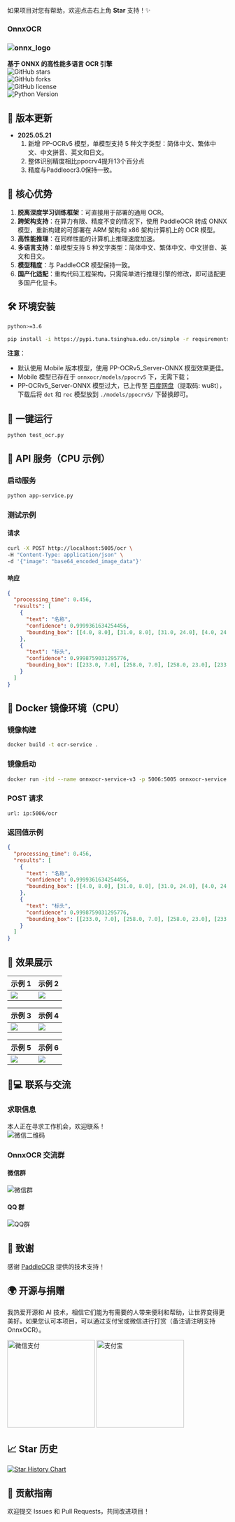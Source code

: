 如果项目对您有帮助，欢迎点击右上角 **Star** 支持！✨  
### **OnnxOCR**  
### ![onnx_logo](onnxocr/test_images/onnxocr_logo.png)  

**基于 ONNX 的高性能多语言 OCR 引擎**  
![GitHub stars](https://img.shields.io/github/stars/jingsongliujing/OnnxOCR?style=social)  
![GitHub forks](https://img.shields.io/github/forks/jingsongliujing/OnnxOCR?style=social)  
![GitHub license](https://img.shields.io/github/license/jingsongliujing/OnnxOCR)  
![Python Version](https://img.shields.io/badge/python-≥3.6-blue.svg)  


## 🚀 版本更新  
- **2025.05.21**  
  1. 新增 PP-OCRv5 模型，单模型支持 5 种文字类型：简体中文、繁体中文、中文拼音、英文和日文。  
  2. 整体识别精度相比ppocrv4提升13个百分点
  3. 精度与Paddleocr3.0保持一致。


## 🌟 核心优势  
1. **脱离深度学习训练框架**：可直接用于部署的通用 OCR。  
2. **跨架构支持**：在算力有限、精度不变的情况下，使用 PaddleOCR 转成 ONNX 模型，重新构建的可部署在 ARM 架构和 x86 架构计算机上的 OCR 模型。  
3. **高性能推理**：在同样性能的计算机上推理速度加速。  
4. **多语言支持**：单模型支持 5 种文字类型：简体中文、繁体中文、中文拼音、英文和日文。  
5. **模型精度**：与 PaddleOCR 模型保持一致。
6. **国产化适配**：重构代码工程架构，只需简单进行推理引擎的修改，即可适配更多国产化显卡。



## 🛠️ 环境安装  
```bash  
python>=3.6  

pip install -i https://pypi.tuna.tsinghua.edu.cn/simple -r requirements.txt  
```  

**注意**：  
- 默认使用 Mobile 版本模型，使用 PP-OCRv5_Server-ONNX 模型效果更佳。  
- Mobile 模型已存在于 `onnxocr/models/ppocrv5` 下，无需下载；  
- PP-OCRv5_Server-ONNX 模型过大，已上传至 [百度网盘](https://pan.baidu.com/s/1hpENH_SkLDdwXkmlsX0GUQ?pwd=wu8t)（提取码: wu8t），下载后将 `det` 和 `rec` 模型放到 `./models/ppocrv5/` 下替换即可。  


## 🚀 一键运行  
```bash  
python test_ocr.py  
```  


## 📡 API 服务（CPU 示例）  
### 启动服务  
```bash  
python app-service.py  
```  

### 测试示例  
#### 请求  
```bash  
curl -X POST http://localhost:5005/ocr \  
-H "Content-Type: application/json" \  
-d '{"image": "base64_encoded_image_data"}'  
```  

#### 响应  
```json  
{  
  "processing_time": 0.456,  
  "results": [  
    {  
      "text": "名称",  
      "confidence": 0.9999361634254456,  
      "bounding_box": [[4.0, 8.0], [31.0, 8.0], [31.0, 24.0], [4.0, 24.0]]  
    },  
    {  
      "text": "标头",  
      "confidence": 0.9998759031295776,  
      "bounding_box": [[233.0, 7.0], [258.0, 7.0], [258.0, 23.0], [233.0, 23.0]]  
    }  
  ]  
}  
```  


## 🐳 Docker 镜像环境（CPU）  
### 镜像构建  
```bash  
docker build -t ocr-service .  
```  

### 镜像启动  
```bash  
docker run -itd --name onnxocr-service-v3 -p 5006:5005 onnxocr-service:v3  
```  

### POST 请求  
```  
url: ip:5006/ocr  
```  

### 返回值示例  
```json  
{  
  "processing_time": 0.456,  
  "results": [  
    {  
      "text": "名称",  
      "confidence": 0.9999361634254456,  
      "bounding_box": [[4.0, 8.0], [31.0, 8.0], [31.0, 24.0], [4.0, 24.0]]  
    },  
    {  
      "text": "标头",  
      "confidence": 0.9998759031295776,  
      "bounding_box": [[233.0, 7.0], [258.0, 7.0], [258.0, 23.0], [233.0, 23.0]]  
    }  
  ]  
}  
```  


## 🌟 效果展示  
| 示例 1 | 示例 2 |  
|--------|--------|  
| ![](result_img/r1.png) | ![](result_img/r2.png) |  

| 示例 3 | 示例 4 |  
|--------|--------|  
| ![](result_img/r3.png) | ![](result_img/draw_ocr4.jpg) |  

| 示例 5 | 示例 6 |  
|--------|--------|  
| ![](result_img/draw_ocr5.jpg) | ![](result_img/555.png) |  


## 👨💻 联系与交流  
### 求职信息  
本人正在寻求工作机会，欢迎联系！  
![微信二维码](onnxocr/test_images/myQR.jpg)  

### OnnxOCR 交流群  
#### 微信群  
![微信群](onnxocr/test_images/微信群.jpg)  

#### QQ 群  
![QQ群](onnxocr/test_images/QQ群.jpg)  




## 🎉 致谢  
感谢 [PaddleOCR](https://github.com/PaddlePaddle/PaddleOCR) 提供的技术支持！  


## 🌍 开源与捐赠  
我热爱开源和 AI 技术，相信它们能为有需要的人带来便利和帮助，让世界变得更美好。如果您认可本项目，可以通过支付宝或微信进行打赏（备注请注明支持 OnnxOCR）。  

<img src="onnxocr/test_images/weixin_pay.jpg" alt="微信支付" width="200">
<img src="onnxocr/test_images/zhifubao_pay.jpg" alt="支付宝" width="200">


## 📈 Star 历史  
[![Star History Chart](https://api.star-history.com/svg?repos=jingsongliujing/OnnxOCR&type=Date)](https://star-history.com/#jingsongliujing/OnnxOCR&Date)  


## 🤝 贡献指南  
欢迎提交 Issues 和 Pull Requests，共同改进项目！  
